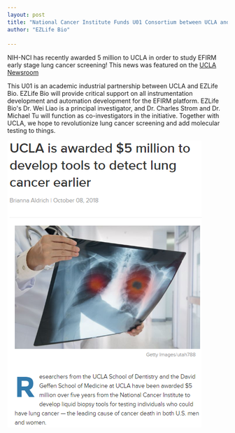 ```yaml
---
layout: post
title: "National Cancer Institute Funds U01 Consortium between UCLA and EZLife Bio"
author: "EZLife Bio"

---
```



NIH-NCI has recently awarded 5 million to UCLA in order to study EFIRM early stage lung cancer screening! This news was featured on the [UCLA Newsroom](http://newsroom.ucla.edu/releases/ucla-awarded-5-million-to-develop-non-invasive-liquid-biopsy-tools-to-detect-lung-cancer-earlier-more-effectively)

This U01 is an academic industrial partnership between UCLA and EZLife Bio. EZLife Bio will provide critical support on all instrumentation development and automation development for the EFIRM platform. EZLife Bio's Dr. Wei Liao is a principal investigator, and Dr. Charles Strom and Dr. Michael Tu will function as co-investigators in the initiative. Together with UCLA, we hope to revolutionize lung cancer screening and add molecular testing to things.


![U01 Snapshot](/img/news/u01.png)
